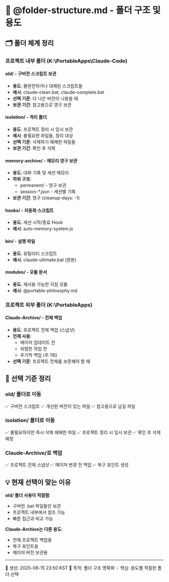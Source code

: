 # 📁 @folder-structure.md - 폴더 구조 및 용도

## 🗂️ **폴더 체계 정리**

### **프로젝트 내부 폴더 (K:\PortableApps\Claude-Code\)**

#### **old/** - 구버전 스크립트 보관
- **용도**: 불완전하거나 대체된 스크립트들
- **예시**: claude-clean.bat, claude-complete.bat
- **선택 기준**: 더 나은 버전이 나왔을 때
- **보관 기간**: 참고용으로 영구 보관

#### **isolation/** - 격리 폴더
- **용도**: 프로젝트 정리 시 임시 보관
- **예시**: 불필요한 파일들, 정리 대상
- **선택 기준**: 삭제하기 애매한 파일들
- **보관 기간**: 확인 후 삭제

#### **memory-archive/** - 메모리 영구 보관
- **용도**: 대화 기록 및 세션 메모리
- **하위 구조**:
  - permanent/ - 영구 보관
  - session-*.json - 세션별 기록
- **보관 기간**: 영구 (cleanup-days: -1)

#### **hooks/** - 자동화 스크립트
- **용도**: 세션 시작/종료 Hook
- **예시**: auto-memory-system.js

#### **bin/** - 실행 파일
- **용도**: 유틸리티 스크립트
- **예시**: claude-ultimate.bat (원본)

#### **modules/** - 모듈 문서
- **용도**: 재사용 가능한 지침 모듈
- **예시**: @portable-philosophy.md

### **프로젝트 외부 폴더 (K:\PortableApps\)**

#### **Claude-Archive/** - 전체 백업
- **용도**: 프로젝트 전체 백업 (스냅샷)
- **언제 사용**: 
  - 메이저 업데이트 전
  - 위험한 작업 전
  - 주기적 백업 (주 1회)
- **선택 기준**: 프로젝트 전체를 보존해야 할 때

## 🎯 **선택 기준 정리**

### **old/ 폴더로 이동**
✅ 구버전 스크립트
✅ 개선된 버전이 있는 파일
✅ 참고용으로 남길 파일

### **isolation/ 폴더로 이동**
✅ 불필요하지만 즉시 삭제 애매한 파일
✅ 프로젝트 정리 시 임시 보관
✅ 확인 후 삭제 예정

### **Claude-Archive/로 백업**
✅ 프로젝트 전체 스냅샷
✅ 메이저 변경 전 백업
✅ 복구 포인트 생성

## 💡 **현재 선택이 맞는 이유**

**old/ 폴더 사용이 적절함**:
- 구버전 .bat 파일들만 보관
- 프로젝트 내부에서 참조 가능
- 빠른 접근과 비교 가능

**Claude-Archive는 다른 용도**:
- 전체 프로젝트 백업용
- 복구 포인트용
- 메이저 버전 보관용

---
📅 생성: 2025-08-15 23:50 KST
🎯 목적: 폴더 구조 명확화
💡 핵심: 용도별 적절한 폴더 선택